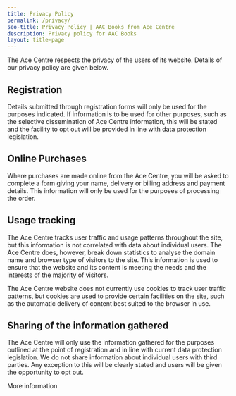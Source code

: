 ```yaml
---
title: Privacy Policy
permalink: /privacy/
seo-title: Privacy Policy | AAC Books from Ace Centre
description: Privacy policy for AAC Books
layout: title-page
---
```


The Ace Centre respects the privacy of the users of its website. Details of our privacy policy are given below.

## Registration
Details submitted through registration forms will only be used for the purposes indicated. If information is to be used for other purposes, such as the selective dissemination of Ace Centre information, this will be stated and the facility to opt out will be provided in line with data protection legislation.

## Online Purchases
Where purchases are made online from the Ace Centre, you will be asked to complete a form giving your name, delivery or billing address and payment details. This information will only be used for the purposes of processing the order.

## Usage tracking
The Ace Centre tracks user traffic and usage patterns throughout the site, but this information is not correlated with data about individual users. The Ace Centre does, however, break down statistics to analyse the domain name and browser type of visitors to the site. This information is used to ensure that the website and its content is meeting the needs and the interests of the majority of visitors.

The Ace Centre website does not currently use cookies to track user traffic patterns, but cookies are used to provide certain facilities on the site, such as the automatic delivery of content best suited to the browser in use.

## Sharing of the information gathered
The Ace Centre will only use the information gathered for the purposes outlined at the point of registration and in line with current data protection legislation. We do not share information about individual users with third parties. Any exception to this will be clearly stated and users will be given the opportunity to opt out.

More information